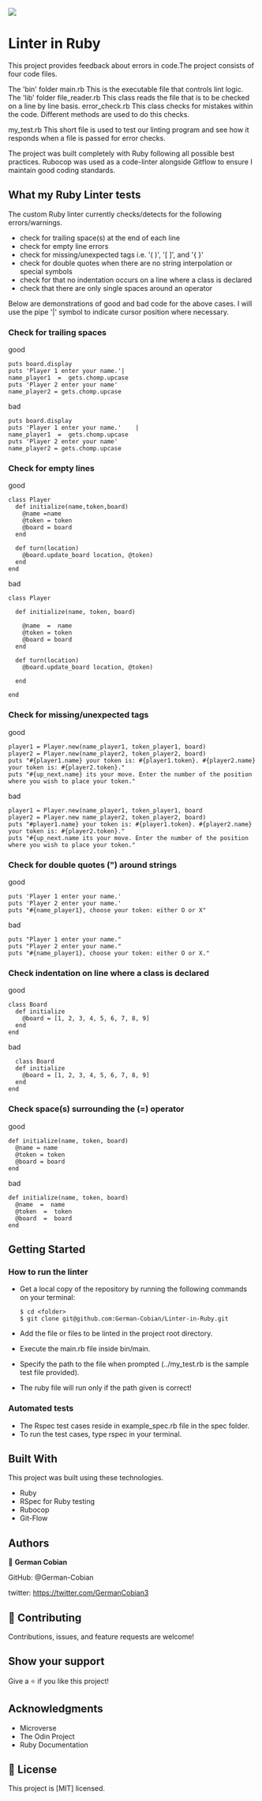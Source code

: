 ![](https://img.shields.io/badge/Microverse-blueviolet)

# Linter in Ruby

This project provides feedback about errors in code.The project consists of four code files.

  The 'bin' folder
  main.rb This is the executable file that controls lint logic.
  The 'lib' folder
  file_reader.rb This class reads the file that is to be checked on a line by line basis.
  error_check.rb This class checks for mistakes within the code. Different methods are used to do this checks.

  my_test.rb This short file is used to test our linting program and see how it responds when a file is passed for error checks.

The project was built completely with Ruby following all possible best practices. Rubocop was used as a code-linter alongside Gitflow to ensure I maintain good coding standards.


## What my Ruby Linter tests

The custom Ruby linter currently checks/detects for the following errors/warnings.

- check for trailing space(s) at the end of each line
- check for empty line errors
- check for missing/unexpected tags i.e. '( )', '[ ]', and '{ }'
- check for double quotes when there are no string interpolation or special symbols
- check for that no indentation occurs on a line where a class is declared
- check that there are only single spaces around an operator

Below are demonstrations of good and bad code for the above cases. I will use the pipe '|' symbol to indicate cursor position where necessary.


### Check for trailing spaces
  
  good
  
    puts board.display
    puts 'Player 1 enter your name.'|   
    name_player1  =  gets.chomp.upcase
    puts 'Player 2 enter your name'
    name_player2 = gets.chomp.upcase  
  
  bad
  
    puts board.display
    puts 'Player 1 enter your name.'    | 
    name_player1  =  gets.chomp.upcase
    puts 'Player 2 enter your name'
    name_player2 = gets.chomp.upcase


### Check for empty lines
  
  good
  
    class Player
      def initialize(name,token,board)
        @name =name
        @token = token
        @board = board
      end
      
      def turn(location)
        @board.update_board location, @token)
      end
    end

  bad
  
    class Player

      def initialize(name, token, board)

        @name  =  name
        @token = token
        @board = board
      end

      def turn(location)
        @board.update_board location, @token)

      end

    end


### Check for missing/unexpected tags

  good
  
    player1 = Player.new(name_player1, token_player1, board)
    player2 = Player.new(name_player2, token_player2, board)
    puts "#{player1.name} your token is: #{player1.token}. #{player2.name} your token is: #{player2.token}."
    puts "#{up_next.name} its your move. Enter the number of the position where you wish to place your token."

  bad
  
    player1 = Player.new(name_player1, token_player1, board
    player2 = Player.new name_player2, token_player2, board)
    puts "#player1.name} your token is: #{player1.token}. #{player2.name} your token is: #{player2.token}."
    puts "#{up_next.name its your move. Enter the number of the position where you wish to place your token."
    

### Check for double quotes (") around strings
    
  good
  
    puts 'Player 1 enter your name.'   
    puts 'Player 2 enter your name.'
    puts "#{name_player1}, choose your token: either O or X"

  bad
  
    puts "Player 1 enter your name."   
    puts "Player 2 enter your name."
    puts "#{name_player1}, choose your token: either O or X."


### Check indentation on line where a class is declared
  
  good
  
    class Board
      def initialize
        @board = [1, 2, 3, 4, 5, 6, 7, 8, 9]
      end
    end
  
  bad
  
      class Board
      def initialize
        @board = [1, 2, 3, 4, 5, 6, 7, 8, 9]
      end
    end


### Check space(s) surrounding the (=) operator

  good
  
    def initialize(name, token, board)
      @name = name
      @token = token
      @board = board
    end

  bad
  
    def initialize(name, token, board)
      @name  =  name
      @token  =  token
      @board  =  board
    end


## Getting Started


### How to run the linter


- Get a local copy of the repository by running the following commands on your terminal:

      $ cd <folder>    
      $ git clone git@github.com:German-Cobian/Linter-in-Ruby.git
   
- Add the file or files to be linted in the project root directory.
- Execute the main.rb file inside bin/main.
- Specify the path to the file when prompted (../my_test.rb is the sample test file provided).
- The ruby file will run only if the path given is correct!


### Automated tests

- The Rspec test cases reside in example_spec.rb file in the spec folder.
- To run the test cases, type rspec in your terminal.


## Built With

This project was built using these technologies.

- Ruby
- RSpec for Ruby testing
- Rubocop
- Git-Flow


## Authors

👤 **German Cobian**

  GitHub: @German-Cobian

  twitter: https://twitter.com/GermanCobian3


## 🤝 Contributing

Contributions, issues, and feature requests are welcome!


## Show your support

Give a ⭐️ if you like this project!


## Acknowledgments

- Microverse
- The Odin Project
- Ruby Documentation


## 📝 License

This project is [MIT] licensed.